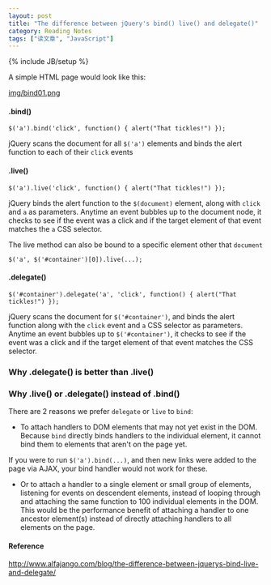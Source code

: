 ```yaml
---
layout: post
title: "The difference between jQuery's bind() live() and delegate()"
category: Reading Notes
tags: ["读文章", "JavaScript"]
---
```

{% include JB/setup %}

A simple HTML page would look like this:

[img/bind01.png](/img/bind01.png)

#### .bind()

	$('a').bind('click', function() { alert("That tickles!") });
	
jQuery scans the document for all `$('a')` elements and binds the alert function to each of their `click` events

#### .live()

	$('a').live('click', function() { alert("That tickles!") });
	
jQuery binds the alert function to the `$(document)` element, along with `click` and `a` as parameters. Anytime an event bubbles up to the document node, it checks to see if the event was a click and if the target element of that event matches the `a` CSS selector.

The live method can also be bound to a specific element other that `document`

	$('a', $('#container')[0]).live(...);
	
#### .delegate()

	$('#container').delegate('a', 'click', function() { alert("That tickles!") });
	
jQuery scans the document for `$('#container')`, and binds the alert function along with the `click` event and `a` CSS selector as parameters. Anytime an event bubbles up to `$('#container')`, it checks to see if the event was a click and if the target element of that event matches the CSS selector.

### Why .delegate() is better than .live()

### Why .live() or .delegate() instead of .bind()

There are 2 reasons we prefer `delegate` or `live` to `bind`:

- To attach handlers to DOM elements that may not yet exist in the DOM. Because `bind` directly binds handlers to the individual element, it cannot bind them to elements that aren't on the page yet.

If you were to run `$('a').bind(...)`, and then new links were added to the page via AJAX, your bind handler would not work for these.

- Or to attach a handler to a single element or small group of elements, listening for events on descendent elements, instead of looping through and attaching the same function to 100 individual elements in the DOM. This would be the performance benefit of attaching a handler to one ancestor element(s) instead of directly attaching handlers to all elements on the page.



#### Reference

http://www.alfajango.com/blog/the-difference-between-jquerys-bind-live-and-delegate/